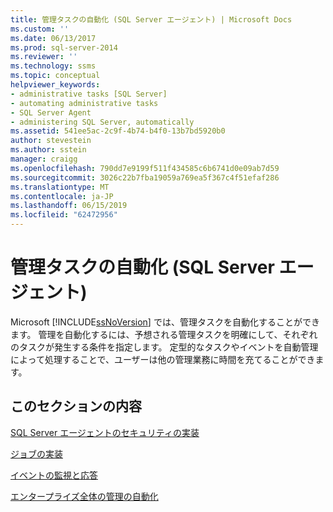 ```yaml
---
title: 管理タスクの自動化 (SQL Server エージェント) | Microsoft Docs
ms.custom: ''
ms.date: 06/13/2017
ms.prod: sql-server-2014
ms.reviewer: ''
ms.technology: ssms
ms.topic: conceptual
helpviewer_keywords:
- administrative tasks [SQL Server]
- automating administrative tasks
- SQL Server Agent
- administering SQL Server, automatically
ms.assetid: 541ee5ac-2c9f-4b74-b4f0-13b7bd5920b0
author: stevestein
ms.author: sstein
manager: craigg
ms.openlocfilehash: 790dd7e9199f511f434585c6b6741d0e09ab7d59
ms.sourcegitcommit: 3026c22b7fba19059a769ea5f367c4f51efaf286
ms.translationtype: MT
ms.contentlocale: ja-JP
ms.lasthandoff: 06/15/2019
ms.locfileid: "62472956"
---
```

# <a name="automated-administration-tasks-sql-server-agent"></a>管理タスクの自動化 (SQL Server エージェント)
  Microsoft [!INCLUDE[ssNoVersion](../../includes/ssnoversion-md.md)] では、管理タスクを自動化することができます。 管理を自動化するには、予想される管理タスクを明確にして、それぞれのタスクが発生する条件を指定します。 定型的なタスクやイベントを自動管理によって処理することで、ユーザーは他の管理業務に時間を充てることができます。  
  
## <a name="in-this-section"></a>このセクションの内容  
 [SQL Server エージェントのセキュリティの実装](implement-sql-server-agent-security.md)  
  
 [ジョブの実装](implement-jobs.md)  
  
 [イベントの監視と応答](monitor-and-respond-to-events.md)  
  
 [エンタープライズ全体の管理の自動化](automated-administration-across-an-enterprise.md)  
  
  

